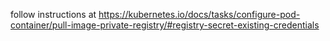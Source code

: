 follow instructions at https://kubernetes.io/docs/tasks/configure-pod-container/pull-image-private-registry/#registry-secret-existing-credentials
